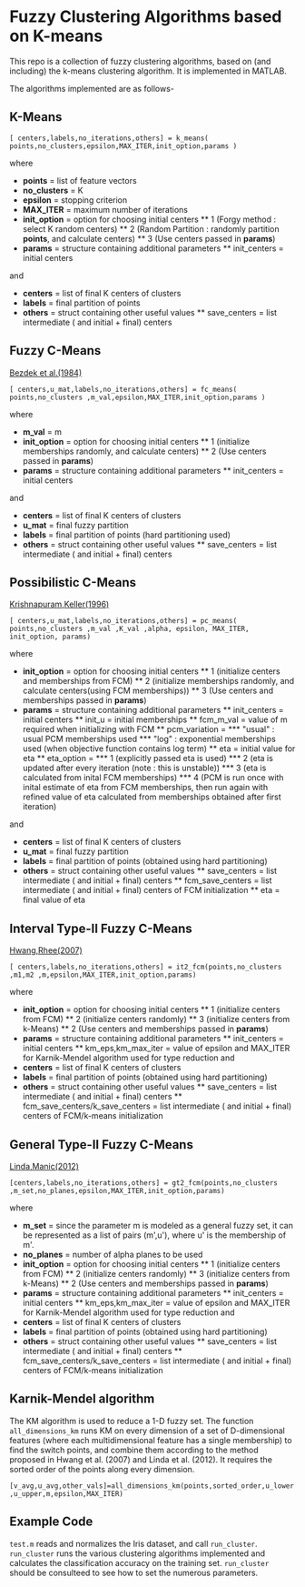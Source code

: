 # Fuzzy Clustering Algorithms based on K-means

This repo is a collection of fuzzy clustering algorithms, based on (and including) the k-means clustering algorithm. It is implemented in MATLAB.

The algorithms implemented are as follows-

## K-Means 

```[ centers,labels,no_iterations,others] = k_means( points,no_clusters,epsilon,MAX_ITER,init_option,params )```

where 
* **points** = list of feature vectors
* **no_clusters** = K
* **epsilon** = stopping criterion
* **MAX_ITER** = maximum number of iterations
* **init_option** = option for choosing initial centers
      ** 1 (Forgy method : select K random centers)
      ** 2 (Random Partition : randomly partition **points**, and calculate centers)
      ** 3 (Use centers passed in **params**)
* **params** = structure containing additional parameters
      ** init_centers = initial centers

and
* **centers** = list of final K centers of clusters
* **labels** = final partition of points
* **others** = struct containing other useful values
      ** save_centers = list intermediate ( and initial + final) centers

## Fuzzy C-Means       
[Bezdek et al.(1984)](http://www.sciencedirect.com/science/article/pii/0098300484900207)

```[ centers,u_mat,labels,no_iterations,others] = fc_means( points,no_clusters ,m_val,epsilon,MAX_ITER,init_option,params )```

where 
* **m_val** = m
* **init_option** = option for choosing initial centers
      ** 1 (initialize memberships randomly, and calculate centers)
      ** 2 (Use centers passed in **params**)
* **params** = structure containing additional parameters
      ** init_centers = initial centers

and
* **centers** = list of final K centers of clusters
* **u_mat** = final fuzzy partition
* **labels** = final partition of points (hard partitioning used)
* **others** = struct containing other useful values
      ** save_centers = list intermediate ( and initial + final) centers
      

## Possibilistic C-Means
[Krishnapuram,Keller(1996)](http://ieeexplore.ieee.org/document/531779/?denied)

```[ centers,u_mat,labels,no_iterations,others] = pc_means( points,no_clusters ,m_val ,K_val ,alpha, epsilon, MAX_ITER, init_option, params)```

where 
* **init_option** = option for choosing initial centers
      ** 1 (initialize centers and memberships from FCM)
      ** 2 (initialize memberships randomly, and calculate centers(using FCM memberships))
      ** 3 (Use centers and memberships passed in **params**)
* **params** = structure containing additional parameters
      ** init_centers = initial centers
      ** init_u = initial memberships
      ** fcm_m_val = value of m required when initializing with FCM
      ** pcm_variation =
          *** "usual" : usual PCM memberships used
          *** "log" : exponential memberships used (when objective function contains log term)
      ** eta = initial value for eta
      ** eta_option =
          *** 1 (explicitly passed eta is used)
          *** 2 (eta is updated after every iteration (note : this is unstable))
          *** 3 (eta is calculated from inital FCM memberships)
          *** 4 (PCM is run once with inital estimate of eta from FCM memberships, then run again with refined value of eta calculated from memberships obtained after first iteration)

and
* **centers** = list of final K centers of clusters
* **u_mat** = final fuzzy partition
* **labels** = final partition of points (obtained using hard partitioning)
* **others** = struct containing other useful values
      ** save_centers = list intermediate ( and initial + final) centers
      ** fcm_save_centers = list intermediate ( and initial + final) centers of FCM initialization
      ** eta = final value of eta

## Interval Type-II Fuzzy C-Means
[Hwang,Rhee(2007)](http://ieeexplore.ieee.org/document/4088987/)

```[ centers,labels,no_iterations,others] = it2_fcm(points,no_clusters ,m1,m2 ,m,epsilon,MAX_ITER,init_option,params)```

where 
* **init_option** = option for choosing initial centers
      ** 1 (initialize centers from FCM)
      ** 2 (initialize centers randomly)
      ** 3 (initialize centers from k-Means)
      ** 2 (Use centers and memberships passed in **params**)
* **params** = structure containing additional parameters
      ** init_centers = initial centers
      ** km_eps,km_max_iter = value of epsilon and MAX_ITER for Karnik-Mendel algorithm used for type reduction
and
* **centers** = list of final K centers of clusters
* **labels** = final partition of points (obtained using hard partitioning)
* **others** = struct containing other useful values
      ** save_centers = list intermediate ( and initial + final) centers
      ** fcm_save_centers/k_save_centers = list intermediate ( and initial + final) centers of FCM/k-means initialization

## General Type-II Fuzzy C-Means
[Linda,Manic(2012)](http://ieeexplore.ieee.org/document/6151823/)

```[centers,labels,no_iterations,others] = gt2_fcm(points,no_clusters ,m_set,no_planes,epsilon,MAX_ITER,init_option,params)```

where 
* **m_set** = since the parameter m is modeled as a general fuzzy set, it can be represented as a list of pairs (m',u'), where u' is the membership of m'.
* **no_planes** = number of alpha planes to be used 
* **init_option** = option for choosing initial centers
      ** 1 (initialize centers from FCM)
      ** 2 (initialize centers randomly)
      ** 3 (initialize centers from k-Means)
      ** 2 (Use centers and memberships passed in **params**)
* **params** = structure containing additional parameters
      ** init_centers = initial centers
      ** km_eps,km_max_iter = value of epsilon and MAX_ITER for Karnik-Mendel algorithm used for type reduction
and
* **centers** = list of final K centers of clusters
* **labels** = final partition of points (obtained using hard partitioning)
* **others** = struct containing other useful values
      ** save_centers = list intermediate ( and initial + final) centers
      ** fcm_save_centers/k_save_centers = list intermediate ( and initial + final) centers of FCM/k-means initialization

## Karnik-Mendel algorithm

The KM algorithm is used to reduce a 1-D fuzzy set. The function ``all_dimensions_km`` runs KM on every dimension of a set of D-dimensional features (where each multidimensional feature has a single membership) to find the switch points, and combine them according to the method proposed in Hwang et al. (2007) and Linda et al. (2012). It requires the sorted order of the points along every dimension.

```[v_avg,u_avg,other_vals]=all_dimensions_km(points,sorted_order,u_lower,u_upper,m,epsilon,MAX_ITER)```

## Example Code

``test.m`` reads and normalizes the Iris dataset, and call ``run_cluster``. ``run_cluster`` runs the various clustering algorithms implemented and calculates the classification accuracy on the training set. ``run_cluster`` should be consulteed to see how to set the numerous parameters.







